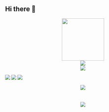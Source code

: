 ## Hi there 👋

<!--
**OneCuriousLearner/OneCuriousLearner** is a ✨ _special_ ✨ repository because its `README.md` (this file) appears on your GitHub profile.

Here are some ideas to get you started:

- 🔭 I’m currently working on ...
- 🌱 I’m currently learning ...
- 👯 I’m looking to collaborate on ...
- 🤔 I’m looking for help with ...
- 💬 Ask me about ...
- 📫 How to reach me: ...
- 😄 Pronouns: ...
- ⚡ Fun fact: ...
-->

<!-- GitHub Stats Card（GitHub 统计卡片） -->
<div align="center"> <img height="137px" src="https://github-readme-stats.vercel.app/api?username=OneCuriousLearner&hide_title=true&hide_border=true&show_icons=trueline_height=21&text_color=000&icon_color=000&bg_color=0,ea6161,ffc64d,fffc4d,52fa5a&theme=graywhite" /> </div>

<!-- Most used languages（GitHub 使用语言统计） -->
<div align="center"> <img src="https://github-readme-stats.vercel.app/api/top-langs/?username=OneCuriousLearner&hide_title=true&hide_border=true&layout=compact&langs_count=6&text_color=000&icon_color=fff&bg_color=0,52fa5a,4dfcff,c64dff&theme=graywhite" /> </div>

<!-- Github Profile Trophy（GitHub 资料奖杯） -->
<div align="center"> <img src="https://github-profile-trophy.vercel.app/?username=OneCuriousLearner" /> </div>

<!-- Shields（GitHub 徽章） -->
<span > <img src="https://img.shields.io/badge/-HTML5-E34F26?style=flat-square&logo=html5&logoColor=white" /> <img src="https://img.shields.io/badge/-CSS3-1572B6?style=flat-square&logo=css3" /> <img src="https://img.shields.io/badge/-JavaScript-oringe?style=flat-square&logo=javascript" /> </span>

<!-- Visitor Badge（GitHub 访客徽章） -->
<div align="center"> <img src="https://visitor-badge.glitch.me/badge?page_id=OneCuriousLearner" /> </div>

<!-- 循环打字特效 -->
<h1 align="center"> <a href="https://sunguoqi.com/"> <img src="https://readme-typing-svg.herokuapp.com/?lines=console.log(%22Hello%2C%20World!%22);此后如竟没有炬火：我便是唯一的光&center=true&size=27"> </a> </h1>
